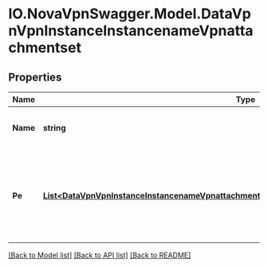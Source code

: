 # IO.NovaVpnSwagger.Model.DataVpnVpnInstanceInstancenameVpnattachmentset
## Properties

Name | Type | Description | Notes
------------ | ------------- | ------------- | -------------
**Name** | **string** | Name of the Attachment Set. (leaf) | [optional] 
**Pe** | [**List&lt;DataVpnVpnInstanceInstancenameVpnattachmentsetVpnattachmentsetnamePePepenameVpnpe&gt;**](DataVpnVpnInstanceInstancenameVpnattachmentsetVpnattachmentsetnamePePepenameVpnpe.md) | List of PE devices which have one or more VRFs which are members of the VPN (list) | [optional] 

[[Back to Model list]](../README.md#documentation-for-models) [[Back to API list]](../README.md#documentation-for-api-endpoints) [[Back to README]](../README.md)

